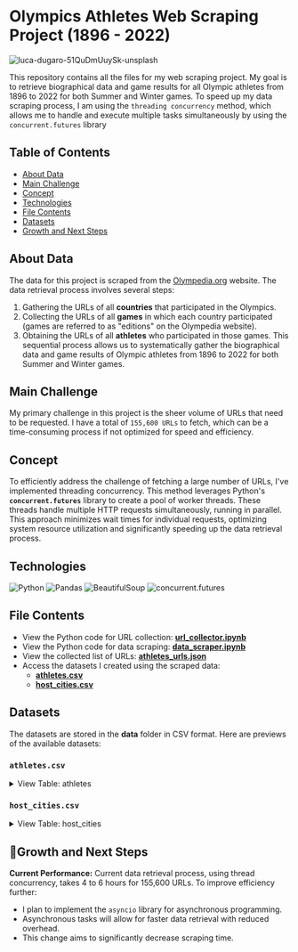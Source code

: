 # Olympics Athletes Web Scraping Project (1896 - 2022)
![luca-dugaro-51QuDmUuySk-unsplash](https://github.com/chanronnie/Olympics/assets/121308347/4cbe547f-5cfa-4a68-8cc4-fd17c41304a0)


This repository contains all the files for my web scraping project. 
My goal is to retrieve biographical data and game results for all Olympic athletes from 1896 to 2022 for both Summer and Winter games. 
To speed up my data scraping process, I am using the `threading concurrency` method, which allows me to handle and execute multiple tasks simultaneously by using the `concurrent.futures` library


## Table of Contents
* [About Data](#about-data)
* [Main Challenge](#main-challenge)
* [Concept](#concept)
* [Technologies](#technologies)
* [File Contents](#file-contents)
* [Datasets](#datasets)
* [Growth and Next Steps](#growth-and-next-steps)


## About Data
The data for this project is scraped from the [Olympedia.org](https://www.olympedia.org) website. The data retrieval process involves several steps:

1. Gathering the URLs of all **countries** that participated in the Olympics.
2. Collecting the URLs of all **games** in which each country participated (games are referred to as "editions" on the Olympedia website).
3. Obtaining the URLs of all **athletes** who participated in those games.
This sequential process allows us to systematically gather the biographical data and game results of Olympic athletes from 1896 to 2022 for both Summer and Winter games.


## Main Challenge
My primary challenge in this project is the sheer volume of URLs that need to be requested. I have a total of `155,600 URLs` to fetch, which can be a time-consuming process if not optimized for speed and efficiency.


## Concept
To efficiently address the challenge of fetching a large number of URLs, I've implemented threading concurrency. This method leverages Python's **`concurrent.futures`** library to create a pool of worker threads. These threads handle multiple HTTP requests simultaneously, running in parallel. This approach minimizes wait times for individual requests, optimizing system resource utilization and significantly speeding up the data retrieval process.


## Technologies
![Python](https://img.shields.io/badge/python-3670A0?style=for-the-badge&logo=python&logoColor=ffdd54) 
![Pandas](https://img.shields.io/badge/pandas-%23150458.svg?style=for-the-badge&logo=pandas&logoColor=white) 
![BeautifulSoup](https://img.shields.io/badge/BeautifulSoup-grey?style=for-the-badge)
![concurrent.futures](https://img.shields.io/badge/concurrent.futures-brown?style=for-the-badge)


## File Contents
- View the Python code for URL collection: **[url_collector.ipynb](https://github.com/chanronnie/Olympics/blob/main/url_collector.ipynb)**
- View the Python code for data scraping: **[data_scraper.ipynb](https://github.com/chanronnie/Olympics/blob/main/data_scraper.ipynb)**
- View the collected list of URLs: **[athletes_urls.json](https://github.com/chanronnie/Olympics/blob/main/raw_data/athletes_urls.json)**
- Access the datasets I created using the scraped data:
  * **[athletes.csv](https://github.com/chanronnie/Olympics/blob/main/data/athletes.csv)**
  * **[host_cities.csv](https://github.com/chanronnie/Olympics/blob/main/data/host_cities.csv)**

 
## Datasets
The datasets are stored in the **data** folder in CSV format. Here are previews of the available datasets:


### `athletes.csv`

<details>
  <summary>View Table: athletes</summary>
 
id | name | gender | born | died | height | weight | noc | game | team | sport | event | medal
--- | --- | --- | --- | --- | --- | --- | --- | --- | --- | --- | --- | --- |
131892 | Meryem Erdoğan | Female | 24 April 1990 | NaN | 172 cm | 55 kg | Türkiye | 2016 Summer Olympics | TUR | Athletics | Athletics, Marathon, Women(Olympic) | NaN
131892 | Meryem Erdoğan | Female | 24 April 1990 | NaN | 172 cm | 55 kg | Türkiye | 2020 Summer Olympics | TUR | Athletics | Athletics, Marathon, Women(Olympic) | NaN
131892 | Meryem Erdoğan | Female | 24 April 1990 | NaN | 172 cm | 55 kg | Türkiye | 2020 Summer Olympics | TUR | Athletics | Athletics, Marathon, Women(Olympic) | NaN
4300 | Maurice Maina | Male | 1 January 1963 | NaN | 158 cm | 47 kg | Kenya | 1988 Summer Olympics | KEN | Boxing | Boxing, Light-Flyweight, Men(Olympic) | NaN
4300 | Maurice Maina | Male | 1 January 1963 | NaN | 158 cm | 47 kg | Kenya | 1988 Summer Olympics | KEN | Boxing | Boxing, Light-Flyweight, Men(Olympic) | NaN

</details>

### `host_cities.csv`

<details>
  <summary>View Table: host_cities</summary>
 
year | season | game | host_city
--- | --- | --- | ---  
1896 | Summer | 1896 Summer Olympics | Athina
1900 | Summer | 1900 Summer Olympics | Paris
1904 | Summer | 1904 Summer Olympics | St. Louis
1908 | Summer | 1908 Summer Olympics | London

</details>

## 🚀Growth and Next Steps 
**Current Performance:** Current data retrieval process, using thread concurrency, takes 4 to 6 hours for 155,600 URLs. To improve efficiency further:
- I plan to implement the `asyncio` library for asynchronous programming.
- Asynchronous tasks will allow for faster data retrieval with reduced overhead.
- This change aims to significantly decrease scraping time.
